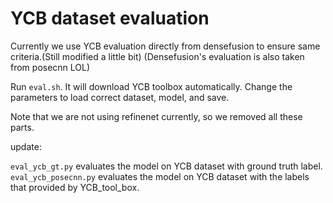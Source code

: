 # YCB dataset evaluation

Currently we use YCB evaluation directly from densefusion to ensure same criteria.(Still modified a little bit) (Densefusion's evaluation is also taken from posecnn LOL)

Run `eval.sh`. It will download YCB toolbox automatically. Change the parameters to load correct dataset, model, and save.

Note that we are not using refinenet currently, so we removed all these parts.

update:

`eval_ycb_gt.py` evaluates the model on YCB dataset with ground truth label. `eval_ycb_posecnn.py` evaluates the model on YCB dataset with the labels that provided by YCB_tool_box.